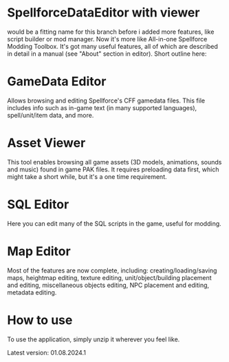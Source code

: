 # SpellforceDataEditor with viewer
would be a fitting name for this branch before i added more features, like script builder or mod manager. Now it's more like All-in-one Spellforce Modding Toolbox. It's got many useful features, all of which are described in detail in a manual (see "About" section in editor). Short outline here:

# GameData Editor
Allows browsing and editing Spellforce's CFF gamedata files. This file includes info such as in-game text (in many supported languages), spell/unit/item data, and more.

# Asset Viewer
This tool enables browsing all game assets (3D models, animations, sounds and music) found in game PAK files. It requires preloading data first, which might take a short while, but it's a one time requirement.

# SQL Editor
Here you can edit many of the SQL scripts in the game, useful for modding.

# Map Editor
Most of the features are now complete, including: creating/loading/saving maps, heightmap editing, texture editing, unit/object/building placement and editing, miscellaneous objects editing, NPC placement and editing, metadata editing.

# How to use
To use the application, simply unzip it wherever you feel like.

Latest version: 01.08.2024.1
